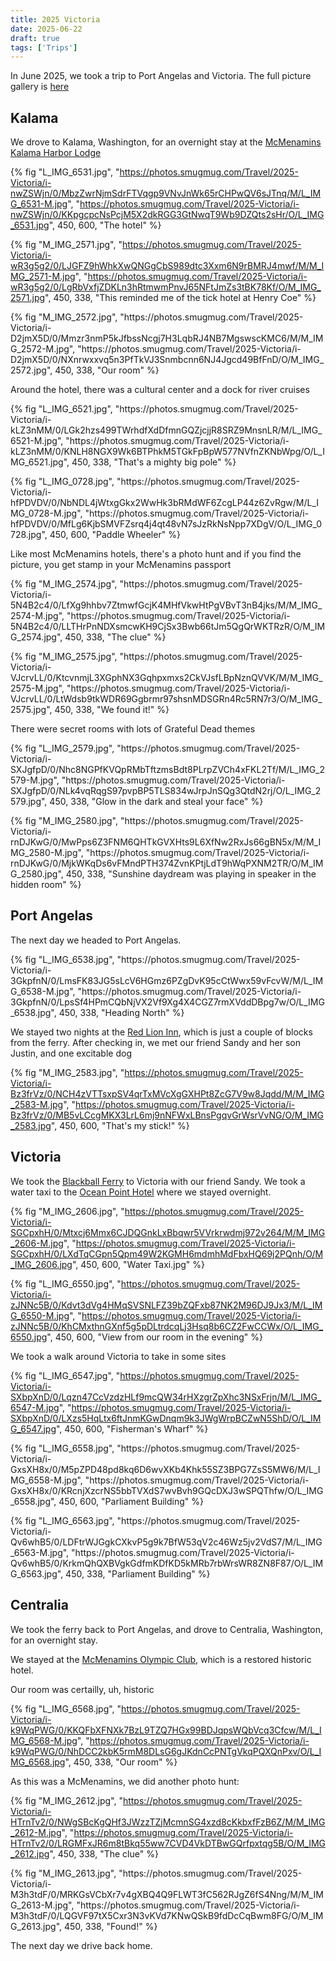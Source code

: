 ```yaml
---
title: 2025 Victoria
date: 2025-06-22
draft: true
tags: ['Trips']
---
```

<!-- Tripit URL: https://www.tripit.com/app/trips/974d830c-d530-9000-0001-000015ac452b -->

In June 2025, we took a trip to Port Angelas and Victoria.
The full picture gallery is [here](https://lmblevins.smugmug.com/Travel/2025-Victoria)


## Kalama

We drove to Kalama, Washington, for an overnight stay at the [McMenamins Kalama Harbor Lodge](https://www.mcmenamins.com/kalama-harbor-lodge)

{% fig "L_IMG_6531.jpg", "https://photos.smugmug.com/Travel/2025-Victoria/i-nwZSWjn/0/MbzZwrNjmSdrFTVqgp9VNvJnWk65rCHPwQV6sJTnq/M/L_IMG_6531-M.jpg", "https://photos.smugmug.com/Travel/2025-Victoria/i-nwZSWjn/0/KKpgcpcNsPcjM5X2dkRGG3GtNwqT9Wb9DZQts2sHr/O/L_IMG_6531.jpg", 450, 600, "The hotel" %}

<p>

{% fig "M_IMG_2571.jpg", "https://photos.smugmug.com/Travel/2025-Victoria/i-wR3g5g2/0/LJGFZ9hWhkXwQNGgCbS989dtc3Xxm6N9rBMRJ4mwf/M/M_IMG_2571-M.jpg", "https://photos.smugmug.com/Travel/2025-Victoria/i-wR3g5g2/0/LgRbVxfjZDKLn3hRtmwmPnvJ65NFtJmZs3tBK78Kf/O/M_IMG_2571.jpg", 450, 338, "This reminded me of the tick hotel at Henry Coe" %}
<p>
{% fig "M_IMG_2572.jpg", "https://photos.smugmug.com/Travel/2025-Victoria/i-D2jmX5D/0/Mmzr3nmP5kJfbssNcgj7H3LqbRJ4NB7MgswscKMC6/M/M_IMG_2572-M.jpg", "https://photos.smugmug.com/Travel/2025-Victoria/i-D2jmX5D/0/NXnrwxxvq5n3PfTkVJ3Snmbcnn6NJ4Jgcd49BfFnD/O/M_IMG_2572.jpg", 450, 338, "Our room" %}

Around the hotel, there was a cultural center and a dock for river cruises
<p>
{% fig "L_IMG_6521.jpg", "https://photos.smugmug.com/Travel/2025-Victoria/i-kLZ3nMM/0/LGk2hzs499TWrhdfXdDfmnGQZjcjjR8SRZ9MnsnLR/M/L_IMG_6521-M.jpg", "https://photos.smugmug.com/Travel/2025-Victoria/i-kLZ3nMM/0/KNLH8NGX9Wk6BTPhkM5TGkFpBpW577NVfnZKNbWpg/O/L_IMG_6521.jpg", 450, 338, "That's a mighty big pole" %}

<p>
{% fig "L_IMG_0728.jpg", "https://photos.smugmug.com/Travel/2025-Victoria/i-hfPDVDV/0/NbNDL4jWtxgGkx2WwHk3bRMdWF6ZcgLP44z6ZvRgw/M/L_IMG_0728-M.jpg", "https://photos.smugmug.com/Travel/2025-Victoria/i-hfPDVDV/0/MfLg6KjbSMVFZsrq4j4qt48vN7sJzRkNsNpp7XDgV/O/L_IMG_0728.jpg", 450, 600, "Paddle Wheeler" %}

Like most McMenamins hotels, there's a photo hunt and if you find the picture, you get stamp in your McMenamins passport

<p>
{% fig "M_IMG_2574.jpg", "https://photos.smugmug.com/Travel/2025-Victoria/i-5N4B2c4/0/LfXg9hhbv7ZtmwfGcjK4MHfVkwHtPgVBvT3nB4jks/M/M_IMG_2574-M.jpg", "https://photos.smugmug.com/Travel/2025-Victoria/i-5N4B2c4/0/LLTHrPnNDXsmcwKH9CjSx3Bwb66tJm5QgQrWKTRzR/O/M_IMG_2574.jpg", 450, 338, "The clue" %}
<p>
{% fig "M_IMG_2575.jpg", "https://photos.smugmug.com/Travel/2025-Victoria/i-VJcrvLL/0/KtcvnmjL3XGphNX3Gqhpxmxs2CkVJsfLBpNznQVVK/M/M_IMG_2575-M.jpg", "https://photos.smugmug.com/Travel/2025-Victoria/i-VJcrvLL/0/LtWdsb9tkWDR69Ggbrmr97shsnMDSGRn4Rc5RN7r3/O/M_IMG_2575.jpg", 450, 338, "We found it!" %}

There were secret rooms with lots of Grateful Dead themes

<p>
{% fig "L_IMG_2579.jpg", "https://photos.smugmug.com/Travel/2025-Victoria/i-SXJgfpD/0/Nhc8NGPfKVQpRMbTftzmsBdt8PLrpZVCh4xFKL2Tf/M/L_IMG_2579-M.jpg", "https://photos.smugmug.com/Travel/2025-Victoria/i-SXJgfpD/0/NLk4vqRqgS97pvpBP5TLS834wJrpJnSQg3QtdN2rj/O/L_IMG_2579.jpg", 450, 338, "Glow in the dark and steal your face" %}
<p>

<p>
{% fig "M_IMG_2580.jpg", "https://photos.smugmug.com/Travel/2025-Victoria/i-rnDJKwG/0/MwPps6Z3FNM6QHTkGVXHts9L6XfNw2RxJs66gBN5x/M/M_IMG_2580-M.jpg", "https://photos.smugmug.com/Travel/2025-Victoria/i-rnDJKwG/0/MjkWKqDs6vFMndPTH374ZvnKPtjLdT9hWqPXNM2TR/O/M_IMG_2580.jpg", 450, 338, "Sunshine daydream was playing in speaker in the hidden room" %}

## Port Angelas

The next day we headed to Port Angelas.

<p>
{% fig "L_IMG_6538.jpg", "https://photos.smugmug.com/Travel/2025-Victoria/i-3GkpfnN/0/LmsFK83JG5sLcV6HGmz6PZgDvK95cCtWwx59vFcvW/M/L_IMG_6538-M.jpg", "https://photos.smugmug.com/Travel/2025-Victoria/i-3GkpfnN/0/LpsSf4HPmCQbNjVX2Vf9Xg4X4CGZ7rmXVddDBpg7w/O/L_IMG_6538.jpg", 450, 338, "Heading North" %}

We stayed two nights at the [Red Lion Inn](https://www.sonesta.com/red-lion-hotels/wa/port-angeles/red-lion-hotel-port-angeles-harbor), which is just a couple of blocks from the ferry. After checking in, we met our friend Sandy and her son Justin, and one excitable dog

{% fig "M_IMG_2583.jpg", "https://photos.smugmug.com/Travel/2025-Victoria/i-Bz3frVz/0/NCH4zVTTsxpSV4qrTxMVcXgGXHPt8ZcG7V9w8Jqdd/M/M_IMG_2583-M.jpg", "https://photos.smugmug.com/Travel/2025-Victoria/i-Bz3frVz/0/MB5vLCcgMKX3LrL6mj9nNFWxLBnsPgqvGrWsrVvNG/O/M_IMG_2583.jpg", 450, 600, "That's my stick!" %}

## Victoria

We took the [Blackball Ferry](https://www.cohoferry.com) to Victoria with our friend Sandy. We took a water taxi to the [Ocean Point Hotel](https://www.marriott.com/en-us/hotels/yyjvo-delta-hotels-victoria-ocean-pointe-resort/overview/) where we stayed overnight.

{% fig "M_IMG_2606.jpg", "https://photos.smugmug.com/Travel/2025-Victoria/i-SGCpxhH/0/Mtxcj6Mmx6CJDQGnkLxBbqwr5VVrkrwdmj972v264/M/M_IMG_2606-M.jpg", "https://photos.smugmug.com/Travel/2025-Victoria/i-SGCpxhH/0/LXdTqCGpn5Qpm49W2KGMH6mdmhMdFbxHQ69j2PQnh/O/M_IMG_2606.jpg", 450, 600, "Water Taxi.jpg" %}

<p>

{% fig "L_IMG_6550.jpg", "https://photos.smugmug.com/Travel/2025-Victoria/i-zJNNc5B/0/Kdvt3dVg4HMqSVSNLFZ39bZQFxb87NK2M96DJ9Jx3/M/L_IMG_6550-M.jpg", "https://photos.smugmug.com/Travel/2025-Victoria/i-zJNNc5B/0/KhCMxthnGXnf5g5pDLtrdcqLj3Hsq8b6CZ2FwCCWx/O/L_IMG_6550.jpg", 450, 600, "View from our room in the evening" %}

We took a walk around Victoria to take in some sites

{% fig "L_IMG_6547.jpg", "https://photos.smugmug.com/Travel/2025-Victoria/i-SXbpXnD/0/Lqzn47CcVzdzHLf9mcQW34rHXzgrZpXhc3NSxFrjn/M/L_IMG_6547-M.jpg", "https://photos.smugmug.com/Travel/2025-Victoria/i-SXbpXnD/0/LXzs5HqLtx6ftJnmKGwDnqm9k3JWgWrpBCZwN5ShD/O/L_IMG_6547.jpg", 450, 600, "Fisherman's Wharf" %}
<p>
{% fig "L_IMG_6558.jpg", "https://photos.smugmug.com/Travel/2025-Victoria/i-GxsXH8x/0/M5pZPD48pd8kq6D6wvXKb4Khk55SZ3BPG7ZsS5MW6/M/L_IMG_6558-M.jpg", "https://photos.smugmug.com/Travel/2025-Victoria/i-GxsXH8x/0/KRcnjXzcrNS5bbTVXdS7wvBvh9GQcDXJ3wSPQThfw/O/L_IMG_6558.jpg", 450, 600, "Parliament Building" %}
<p>
{% fig "L_IMG_6563.jpg", "https://photos.smugmug.com/Travel/2025-Victoria/i-Qv6whB5/0/LDFtrWJGgkCXkvP5g9k7BfW53qV2c46Wz5jv2VdS7/M/L_IMG_6563-M.jpg", "https://photos.smugmug.com/Travel/2025-Victoria/i-Qv6whB5/0/KrkmQhQXBVgkGdfmKDfKD5kMRb7rbWrsWR8ZN8F87/O/L_IMG_6563.jpg", 450, 338, "Parliament Building" %}

## Centralia

We took the ferry back to Port Angelas, and drove to Centralia, Washington, for an overnight stay.

We stayed at the [McMenamins Olympic Club](https://www.mcmenamins.com/olympic-club), which is a restored historic hotel. 

Our room was certailly, uh, historic

{% fig "L_IMG_6568.jpg", "https://photos.smugmug.com/Travel/2025-Victoria/i-k9WqPWG/0/KKQFbXFNXk7BzL9TZQ7HGx99BDJqpsWQbVcq3Cfcw/M/L_IMG_6568-M.jpg", "https://photos.smugmug.com/Travel/2025-Victoria/i-k9WqPWG/0/NhDCC2kbK5rmM8DLsG6gJKdnCcPNTgVkqPQXQnPxv/O/L_IMG_6568.jpg", 450, 338, "Our room" %}
<p>

As this was a McMenamins, we did another photo hunt:

{% fig "M_IMG_2612.jpg", "https://photos.smugmug.com/Travel/2025-Victoria/i-HTrnTv2/0/NWgSBcKgQHf3JWzzTZjMcmnSG4xzd8cKkbxfFzB6Z/M/M_IMG_2612-M.jpg", "https://photos.smugmug.com/Travel/2025-Victoria/i-HTrnTv2/0/LRGMFxJR6m8tBkq55ww7CVD4VkDTBwGQrfpxtqg5B/O/M_IMG_2612.jpg", 450, 338, "The clue" %}
<p>
{% fig "M_IMG_2613.jpg", "https://photos.smugmug.com/Travel/2025-Victoria/i-M3h3tdF/0/MRKGsVCbXr7v4gXBQ4Q9FLWT3fC562RJgZ6fS4Nng/M/M_IMG_2613-M.jpg", "https://photos.smugmug.com/Travel/2025-Victoria/i-M3h3tdF/0/LQGVF97tX5Cxr3N3vKVd7KNwQSkB9fdDcCqBwm8FG/O/M_IMG_2613.jpg", 450, 338, "Found!" %}

The next day we drive back home. 


